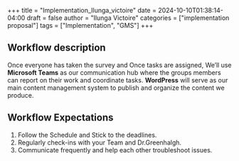 +++
title = "Implementation_Ilunga_victoire"
date = 2024-10-10T01:38:14-04:00
draft = false
author = "Ilunga Victoire"
categories = ["implementation proposal"]
tags = ["Implementation", "GMS"]
+++

## Workflow description
Once everyone has taken the survey and Once tasks are assigned, We’ll use **Microsoft Teams** as our communication hub where the groups members can report on their work and coordinate tasks. **WordPress** will serve as our main content management system to publish and organize the content we produce.


## Workflow Expectations
1. Follow the Schedule and Stick to the deadlines.
2. Regularly check-ins with your Team and Dr.Greenhalgh.
3. Communicate frequently and help each other troubleshoot issues.

